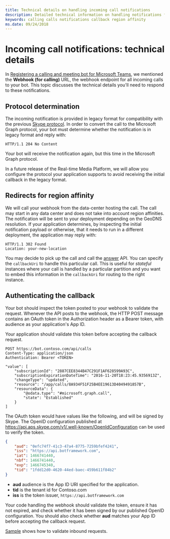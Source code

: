```yaml
---
title: Technical details on handling incoming call notifications
description: Detailed technical information on handling notifications from incoming calls
keywords: calling calls notifications callback region affinity
ms.date: 09/24/2018
---
```


# Incoming call notifications: technical details

In [Registering a calling and meeting bot for Microsoft Teams](registering-calling-bot#creating-a-new-bot-or-adding-calling-capabilities-to-an-existing-bot), we mentioned the **Webhook (for calling)** URL, the webhook endpoint for all incoming calls to your bot. This topic discusses the technical details you'll need to respond to these notifications.

## Protocol determination

The incoming notification is provided in legacy format for compatibility with the previous [Skype protocol](https://docs.microsoft.com/en-us/azure/bot-service/dotnet/bot-builder-dotnet-real-time-media-concepts?view=azure-bot-service-3.0). In order to convert the call to the Microsoft Graph protocol, your bot must determine whether the notification is in legacy format and reply with:

```http
HTTP/1.1 204 No Content
```

Your bot will receive the notification again, but this time in the Microsoft Graph protocol.

In a future release of the Real-time Media Platform, we will allow you configure the protocol your application supports to avoid receiving the initial callback in the legacy format.

## Redirects for region affinity

We will call your webhook from the data-center hosting the call. The call may start in any data center and does not take into account region affinities. The notification will be sent to your deployment depending on the GeoDNS resolution. If your application determines, by inspecting the initial notification payload or otherwise, that it needs to run in a different deployment, the application may reply with:

```http
HTTP/1.1 302 Found
Location: your-new-location
```

You may decide to pick up the call and call the [answer](https://developer.microsoft.com/en-us/graph/docs/api-reference/beta/api/call_answer) API. You can specify the `callbackUri` to handle this particular call. This is useful for _stateful_ instances where your call is handled by a particular partition and you want to embed this information in the `callbackUri` for routing to the right instance.

## Authenticating the callback

Your bot should inspect the token posted to your webhook to validate the request. Whenever the API posts to the webhook, the HTTP POST message contains an OAuth token in the Authorization header as a Bearer token, with audience as your application's App ID.

Your application should validate this token before accepting the callback request.

```http
POST https://bot.contoso.com/api/calls
Content-Type: application/json
Authentication: Bearer <TOKEN>

"value": [
    "subscriptionId": "2887CEE8344B47C291F1AF628599A93C",
    "subscriptionExpirationDateTime": "2016-11-20T18:23:45.9356913Z",
    "changeType": "updated",
    "resource": "/app/calls/8A934F51F25B4EE19613D4049491857B",
    "resourceData": {
        "@odata.type": "#microsoft.graph.call",
        "state": "Established"
    }
]
```

The OAuth token would have values like the following, and will be signed by Skype. The OpenID configuration published at <https://api.aps.skype.com/v1/.well-known/OpenIdConfiguration> can be used to verify the token.

```json
{
    "aud": "0efc74f7-41c3-47a4-8775-7259bfef4241",
    "iss": "https://api.botframework.com",
    "iat": 1466741440,
    "nbf": 1466741440,
    "exp": 1466745340,
    "tid": "1fdd12d0-4620-44ed-baec-459b611f84b2"
}
```

* **aud** audience is the App ID URI specified for the application.
* **tid** is the tenant id for Contoso.com
* **iss** is the token issuer, `https://api.botframework.com`

Your code handling the webhook should validate the token, ensure it has not expired, and check whether it has been signed by our published OpenID configuration. You should also check whether **aud** matches your App ID before accepting the callback request.

[Sample](https://github.com/microsoftgraph/microsoft-graph-comms-samples/blob/master/Samples/Common/Sample.Common/Authentication/AuthenticationProvider.cs) shows how to validate inbound requests.
